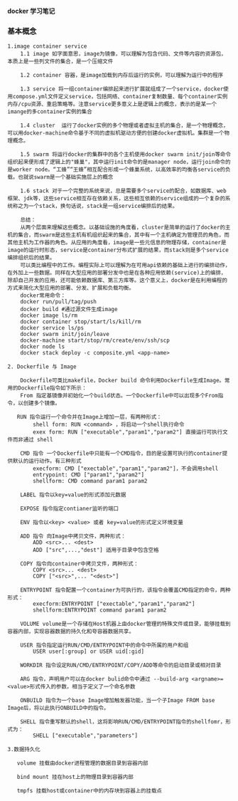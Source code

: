 #### docker 学习笔记 ####
### 基本概念 ###
    1.image container service
        1.1 image 如字面意思，image为镜像，可以理解为包含代码、文件等内容的资源包，本质上是一些列文件的集合，是一个压缩文件
        
        1.2 container 容器，是image加载到内存后运行的实例，可以理解为运行中的程序

        1.3 service 将一组container编排起来进行扩展就组成了一个service，docker使用compose.yml文件定义service，包括网络、container复制数量、每个container实例内存/cpu资源、重启策略等。注意service更多意义上是逻辑上的概念，表示的是某一个imange的多container实例的集合
             
        1.4 cluster  运行了docker实例的多个物理或者虚拟主机的集合，是一个物理概念，可以用docker-machine命令基于不同的虚拟机驱动方便的创建docker虚拟机。集群是一个物理概念。
            
        1.5 swarm 将运行docker的集群中的各个主机使用docker swarm init/join等命令组织起来便形成了逻辑上的"蜂巢"，其中运行init命令的是manager node，运行join命令的是worker node。“工蜂”“王蜂”相互配合形成一个蜂巢系统，以高效率的均衡各service的负载。也就说swarm是一个基础实施层上的概念

        1.6 stack 对于一个完整的系统来说，总是需要多个service的配合，如数据库、web框架、jdk等，这些service相互存在依赖关系，这些相互依赖的service组成的一个复杂的系统称之为一个stack，换句话说，stack是一组service编排后的结果。

        总结：
        从两个层面来理解这些概念。以基础设施的角度看，cluster是简单的运行了docker的主机的集合，而swarm是这些主机有机组织起来的集合，其中有一个主机确定为管理员的角色，而其他主机为工作器的角色。从应用的角度看，image是一些元信息的物理存储，container是image的运行时形态，service是container分布式扩展的结果，而stack则是多个service编排组织后的结果。
        可以类比编程中的工作。编程实际上可以理解为在可用api依赖的基础上进行的编排动作，在外加上一些数据。同样在大型应用的部署分发中也是在各种应用依赖(service)上的编排，除却自己开发的应用，还可能依赖数据库、第三方库等。这个意义上，docker是在利用编程的方式来简化大型应用的部署、分发、扩展和负载均衡。
        docker常用命令：
        docker run/pull/tag/push
        docker build #通过源文件生成image
        docker image ls/rm
        docker container stop/start/ls/kill/rm
        docker service ls/ps
        docker swarm init/join/leave
        docker-machine start/stop/rm/create/env/ssh/scp
        docker node ls
        docker stack deploy -c composite.yml <app-name>
    
    2. Dockerfile 与 Image
        
        Dockerfile可类比makefile，Docker build 命令利用Dockerfile生成Image。常用的Dockerfile指令如下所示：
        From 指定基镜像并初始化一个build状态。一个Dockerfile中可以出现多个From指令，以创建多个镜像。
       
       RUN 指令运行一个命令并在Image上增加一层，有两种形式：
            shell form: RUN <command> ，将启动一个shell执行命令
            exex form: RUN ["executable","param1","param2"] 直接运行可执行文件而非通过 shell

        CMD 指令 一个Dockerfile中只能有一个CMD指令，目的是设置可执行的container提供默认的运行动作。有三种形式
            execform: CMD ["exectable","param1","param2"]，不会调用shell
            entrypoint: CMD ["param1","param2"]
            shellform: CMD command param1 param2
        
        LABEL 指令以key=value的形式添加元数据

        EXPOSE 指令指定contianer监听的端口

        ENV 指令以<key> <value> 或者 key=value的形式定义环境变量

        ADD 指令 向Image中拷贝文件，两种形式：
            ADD <src>... <dest>
            ADD ["src",...,"dest"] 适用于目录中包含空格

        COPY 指令向container中拷贝文件，两种形式：
            COPY <src>... <dest>
            COPY ["<src>",... "<dest>"]
        
        ENTRYPOINT 指令配置一个container为可执行的，该指令会覆盖CMD指定的命令，两种形式：
            execform:ENTRYPOINT ["exectable","param1","param2"]
            shellform:ENTRYPOINT command param1 param2
        
        VOLUME volume是一个存储在Host机器上由docker管理的特殊文件或目录，能够挂载到容器内部，实现容器数据的持久化和夸容器数据共享。

        USER 指令指定运行RUN/CMD/ENTRYPOINT中的命令中所属的用户和组
            USER user[:group] or USER uid[:gid]

        WORKDIR 指令设定RUN/CMD/ENTRYPOINT/COPY/ADD等命令的启动目录或相对目录
        
        ARG 指令，声明用户可以在docker bulid命令中通过 --build-arg <argname>=<value>形式传入的参数，相当于定义了一个命名参数

        ONBUILD 指令为一个base Image增加触发器功能，当一个子Image FROM base Image后，将以此执行ONBUILD中的指令。

        SHELL 指令重写默认的shell，这将影响RUN/CMD/ENTRYPOINT指令的shellfomr，形式为：
            SHELL ["executable","parameters"]

    3.数据持久化
        
       volume 挂载由docker进程管理的数据目录到容器内部
       
       bind mount 挂在host上的物理目录到容器内部

       tmpfs 挂载host或container中的内存块到容器上的挂载点
            
            
    


    
